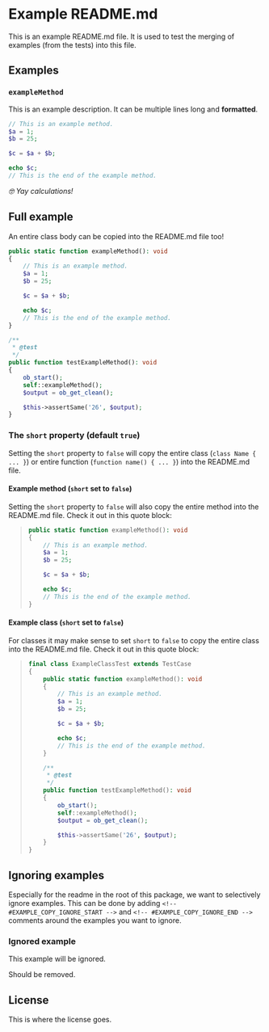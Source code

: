 # Example README.md

This is an example README.md file. It is used to test the merging of
examples (from the tests) into this file.

## Examples

### `exampleMethod`

This is an example description.
It can be multiple lines long and **formatted**.

<!-- #EXAMPLE_COPY_START = { "symbol": "\\Luttje\\ExampleTester\\Tests\\Fixtures\\ExampleClassTest::exampleMethod" } -->

```php
// This is an example method.
$a = 1;
$b = 25;

$c = $a + $b;

echo $c;
// This is the end of the example method.
```

<!-- #EXAMPLE_COPY_END -->

*🤓 Yay calculations!*

## Full example

An entire class body can be copied into the README.md file too!

<!-- #EXAMPLE_COPY_START = { "symbol": "\\Luttje\\ExampleTester\\Tests\\Fixtures\\ExampleClassTest" } -->

```php
public static function exampleMethod(): void
{
    // This is an example method.
    $a = 1;
    $b = 25;

    $c = $a + $b;

    echo $c;
    // This is the end of the example method.
}

/**
 * @test
 */
public function testExampleMethod(): void
{
    ob_start();
    self::exampleMethod();
    $output = ob_get_clean();

    $this->assertSame('26', $output);
}
```

<!-- #EXAMPLE_COPY_END -->

### The `short` property (default `true`)

Setting the `short` property to `false` will copy the entire class (`class Name { ... }`) or entire function (`function name() { ... }`) into the README.md file.

#### Example method (`short` set to `false`)

Setting the `short` property to `false` will also copy the entire method into the README.md file. Check it out in this quote block:

> <!-- #EXAMPLE_COPY_START = { "symbol": "\\Luttje\\ExampleTester\\Tests\\Fixtures\\ExampleClassTest::exampleMethod", "short": false } -->
> 
> ```php
> public static function exampleMethod(): void
> {
>     // This is an example method.
>     $a = 1;
>     $b = 25;
> 
>     $c = $a + $b;
> 
>     echo $c;
>     // This is the end of the example method.
> }
> ```
> 
> <!-- #EXAMPLE_COPY_END -->

#### Example class (`short` set to `false`)

For classes it may make sense to set `short` to `false` to copy the entire class into the README.md file. Check it out in this quote block:

> <!-- #EXAMPLE_COPY_START = { "symbol": "\\Luttje\\ExampleTester\\Tests\\Fixtures\\ExampleClassTest", "short": false } -->
> 
> ```php
> final class ExampleClassTest extends TestCase
> {
>     public static function exampleMethod(): void
>     {
>         // This is an example method.
>         $a = 1;
>         $b = 25;
> 
>         $c = $a + $b;
> 
>         echo $c;
>         // This is the end of the example method.
>     }
> 
>     /**
>      * @test
>      */
>     public function testExampleMethod(): void
>     {
>         ob_start();
>         self::exampleMethod();
>         $output = ob_get_clean();
> 
>         $this->assertSame('26', $output);
>     }
> }
> ```
> 
> <!-- #EXAMPLE_COPY_END -->

## Ignoring examples

Especially for the readme in the root of this package, we want to selectively ignore examples. This can be done by adding `<!-- #EXAMPLE_COPY_IGNORE_START -->` and `<!-- #EXAMPLE_COPY_IGNORE_END -->` comments around the examples you want to ignore.

<!-- #EXAMPLE_COPY_IGNORE_START -->

### Ignored example

This example will be ignored.

<!-- #EXAMPLE_COPY_START = { "symbol": "\\Luttje\\ExampleTester\\Tests\\Fixtures\\ExampleClassTest", "short": false } -->

Should be removed.

<!-- #EXAMPLE_COPY_END -->

<!-- #EXAMPLE_COPY_IGNORE_END -->

## License

This is where the license goes.
